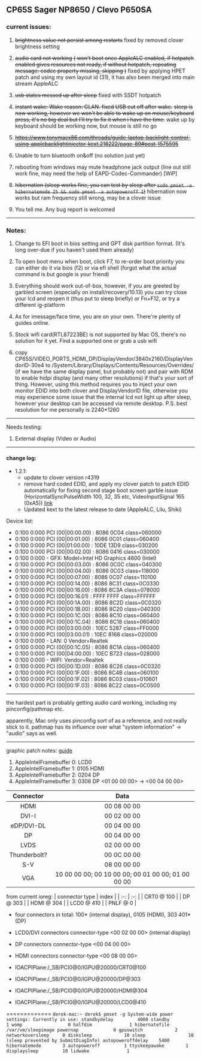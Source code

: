 
## CP65S Sager NP8650 / Clevo P650SA

### current issues:

1. ~~brightness value not persist among restarts~~ fixed by removed clover brightness setting

2. ~~audio card not working ( won't boot once AppleALC enabled, if hotpatch enabled gives resources not ready, if without hotpatch, repeating message:  codec property missing, skipping )~~ fixed by applying HPET patch and using my own layout id (31), it has also been merged into main stream AppleALC

3. ~~usb states messed up after sleep~~ fixed with SSDT hotpatch

4. ~~instant wake: Wake reason: GLAN. fixed USB cut off after wake.~~
~~sleep is now working, however we won't be able to wake up on mouse/keyboard press, it's no big deal but I'll try to fix it when i have the time.~~
wake up by keyboard should be working now, but mouse is still no go

5. ~~https://www.tonymacx86.com/threads/guide-laptop-backlight-control-using-applebacklightinjector-kext.218222/page-89#post-1575595~~

6. Unable to turn bluetooth on&off (no solution just yet)

7. rebooting from windows may mute headphone jack output (line out still work fine, may need the help of EAPD-Codec-Commander) [WiP] 

8. ~~hibernation (sleep works fine, you can test by sleep after ```sudo pmset -a hibernatemode 25 && sudo pmset -a autopoweroff 1```)~~
   hibernation now works but ram frequency still wrong, may be a clover issue
 
9. You tell me. Any bug report is welcomed

-------

### Notes: 

1. Change to EFI boot in bios setting and GPT disk partition format. (It's long over-due if you haven't used them already)

2. To open boot menu when boot, click F7, to re-order boot priority you can either do it via bios (f2) or via efi shell (forgot what the actual command is but google is your friend)
 
3. Everything should work out-of-box, however, if you are greeted by garbled screen (especially on install/recovery/10.13) you can try close your lcd and reopen it (thus put to sleep briefly) or Fn+F12, or try a different ig-platform

4. As for imessage/face time, you are on your own. There're plenty of guides online.

5. Stock wifi card(RTL87223BE) is not supported by Mac OS, there's no solution for it yet. Find a supported one or grab a usb wifi

6. copy CP65S/VIDEO_PORTS_HDMI_DP/DisplayVendor/3840x2160/DisplayVendorID-30e4 to /System/Library/Displays/Contents/Resources/Overrides/ (if we have the same display panel, but probably not) and pair with RDM to enable hidpi display (and many other resolutions) if that's your sort of thing.  However, using this method requires you to inject your own monitor EDID into both clover and DisplayVendorID file, otherwise you may experience some issue that the internal lcd not light up after sleep, however your desktop can be accessed via remote desktop. P.S. best resolution for me personally is 2240*1260

-------

Needs testing:

1. External display (Video or Audio)

-------

#### change log:
* 1.2.1:
    * update to clover version r4319
    * remove hard coded EDID, and apply my clover patch to patch EDID automatically for fixing second stage boot screen garble issue (HorizontalSyncPulseWidth 100, 32, 35 etc, VideoInputSignal 165 (0xA5)) [link](https://www.tonymacx86.com/threads/modified-clover-with-edid-patch-to-fix-boot-second-stage-garbled-screen.238918/)
    * Updated kext to the latest release to date (AppleALC, Lilu, Shiki)



Device list:

* 0:100  0:000  PCI (00|00:00.00) : 8086 0C04 class=060000
* 0:100  0:000  PCI (00|00:01.00) : 8086 0C01 class=060400
* 0:100  0:000  PCI (00|01:00.00) : 10DE 13D9 class=030200
* 0:100  0:000  PCI (00|00:02.00) : 8086 0416 class=030000
* 0:100  0:000   - GFX: Model=Intel HD Graphics 4600 (Intel)
* 0:100  0:000  PCI (00|00:03.00) : 8086 0C0C class=040300
* 0:100  0:000  PCI (00|00:04.00) : 8086 0C03 class=118000
* 0:100  0:000  PCI (00|00:07.00) : 8086 0C07 class=110100
* 0:100  0:000  PCI (00|00:14.00) : 8086 8C31 class=0C0330
* 0:100  0:000  PCI (00|00:16.00) : 8086 8C3A class=078000
* 0:100  0:000  PCI (00|00:16.01) : FFFF FFFF class=FFFFFF
* 0:100  0:000  PCI (00|00:1A.00) : 8086 8C2D class=0C0320
* 0:100  0:000  PCI (00|00:1B.00) : 8086 8C20 class=040300
* 0:100  0:000  PCI (00|00:1C.00) : 8086 8C10 class=060400
* 0:100  0:000  PCI (00|00:1C.04) : 8086 8C18 class=060400
* 0:100  0:000  PCI (00|03:00.00) : 10EC 5287 class=FF0000
* 0:100  0:000  PCI (00|03:00.01) : 10EC 8168 class=020000
* 0:100  0:000   - LAN: 0 Vendor=Realtek
* 0:100  0:000  PCI (00|00:1C.05) : 8086 8C1A class=060400
* 0:100  0:000  PCI (00|04:00.00) : 10EC B723 class=028000
* 0:100  0:000   - WIFI: Vendor=Realtek
* 0:100  0:000  PCI (00|00:1D.00) : 8086 8C26 class=0C0320
* 0:100  0:000  PCI (00|00:1F.00) : 8086 8C4B class=060100
* 0:100  0:000  PCI (00|00:1F.02) : 8086 8C03 class=010601
* 0:100  0:000  PCI (00|00:1F.03) : 8086 8C22 class=0C0500


-------
the hardest part is probably getting audio card working, including my pinconfig/pathmap etc.

apparently, Mac only uses pinconfig sort of as a reference, and not really stick to it. pathmap has its influence over what "system information" -> "audio" says as well.


-------
graphic patch notes:
[guide](https://www.tonymacx86.com/threads/guide-intel-igpu-hdmi-dp-audio-sandy-ivy-haswell-broadwell-skylake.189495/)

1. AppleIntelFramebuffer 0:      LCD0
2. AppleIntelFramebuffer 1: 0105 HDMI
3. AppleIntelFramebuffer 2: 0204 DP 
4. AppleIntelFramebuffer 3: 0306 DP <01 00 00 00> -> <00 04 00 00>


| Connector | Data |
| :-: | :-: |
| HDMI | 00 08 00 00 |
| DVI-I | 00 02 00 00 |
| eDP/DVI-DL | 00 04 00 00 |
| DP | 00 04 00 00 |
| LVDS | 02 00 00 00 |
| Thunderbolt? | 00 0C 00 00 |
| S-V | 08 00 00 00 |
| VGA | 10 00 00 00; 00 10 00 00; 00 01 00 00; 01 00 00 00 |

from current ioreg:
| connector type | index |
| :-: | :-: |
| CRT0 @ 100 | 
| DP @ 303 |
| HDMI @ 304 |
| LCD0 @ 410 |
| PNLF @ 0 |




* four connectors in total: 100* (internal display), 0105 (HDMI), 303 401* (DP)
* LCD0/DVI connectors connector-type <00 02 00 00> (internal display)
* DP connectors connector-type <00 04 00 00> 
* HDMI connectors connector-type <00 08 00 00>


* IOACPIPlane:/_SB/PCI0@0/IGPU@20000/CRT0@100
* IOACPIPlane:/_SB/PCI0@0/IGPU@20000/DP@303
* IOACPIPlane:/_SB/PCI0@0/IGPU@20000/HDMI@304
* IOACPIPlane:/_SB/PCI0@0/IGPU@20000/LCD0@410


=============
`derek-mac:~ derek$ pmset -g
System-wide power settings:
Currently in use:
 standbydelay         4000
 standby              1
 womp                 0
 halfdim              1
 hibernatefile        /var/vm/sleepimage
 powernap             0
 gpuswitch            2
 networkoversleep     0
 disksleep            10
 sleep                10 (sleep prevented by SubmitDiagInfo)
 autopoweroffdelay    5400
 hibernatemode        3
 autopoweroff         1
 ttyskeepawake        1
 displaysleep         10
 lidwake              1`


